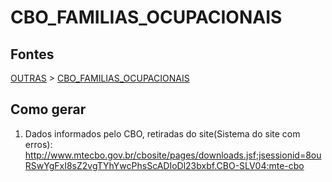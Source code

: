# CBO_FAMILIAS_OCUPACIONAIS

## Fontes 

[OUTRAS](../../OUTRAS.md) > [CBO_FAMILIAS_OCUPACIONAIS](./CBO_FAMILIAS_OCUPACIONAIS.md)

## Como gerar

1. Dados informados pelo CBO, retiradas do site(Sistema do site com erros): http://www.mtecbo.gov.br/cbosite/pages/downloads.jsf;jsessionid=8ouRSwYgFxI8sZ2vgTYhYwcPhsScADIoDl23bxbf.CBO-SLV04:mte-cbo